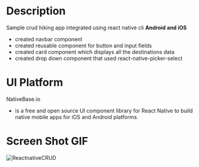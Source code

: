 # Description
Sample crud hiking app integrated using react native cli
**Android and iOS**
 - created navbar component
 - created reusable component for button and input fields
 - created card component which displays all the destinations data
 - created drop down component that used react-native-picker-select
 
# UI Platform
NativeBase.io
 - is a free and open source UI component library for React Native to build native mobile apps for iOS and Android platforms.

# Screen Shot GIF
![ReactnativeCRUD](https://user-images.githubusercontent.com/54886032/70884392-df87b580-2010-11ea-81f7-a19723222f28.gif)
